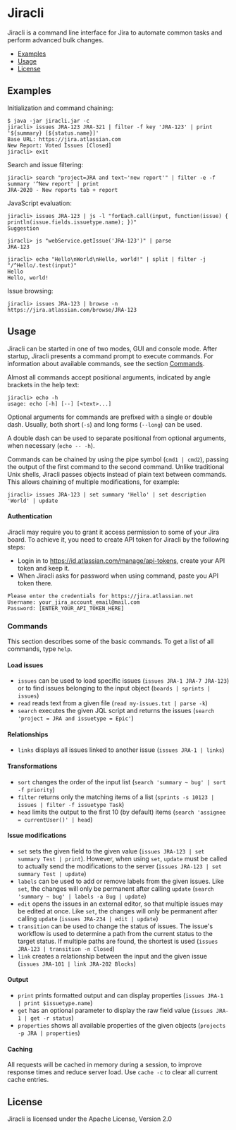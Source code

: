 # Jiracli

Jiracli is a command line interface for Jira to automate common tasks and perform advanced bulk changes.

* [Examples](#examples)
* [Usage](#usage)
* [License](#license)

## Examples

Initialization and command chaining:

    $ java -jar jiracli.jar -c
    jiracli> issues JRA-123 JRA-321 | filter -f key 'JRA-123' | print '${summary} [${status.name}]'
    Base URL: https://jira.atlassian.com
    New Report: Voted Issues [Closed]
    jiracli> exit

Search and issue filtering:

    jiracli> search "project=JRA and text~'new report'" | filter -e -f summary '^New report' | print
    JRA-2020 - New reports tab + report

JavaScript evaluation: 

    jiracli> issues JRA-123 | js -l "forEach.call(input, function(issue) { println(issue.fields.issuetype.name); })"
    Suggestion

    jiracli> js "webService.getIssue('JRA-123')" | parse
    JRA-123

    jiracli> echo "Hello\nWorld\nHello, world!" | split | filter -j "/^Hello/.test(input)"
    Hello
    Hello, world!

Issue browsing:

    jiracli> issues JRA-123 | browse -n
    https://jira.atlassian.com/browse/JRA-123

## Usage

Jiracli can be started in one of two modes, GUI and console mode.
After startup, Jiracli presents a command prompt to execute commands.
For information about available commands, see the section [Commands](#commands).

Almost all commands accept positional arguments, indicated by angle brackets in the help text:

    jiracli> echo -h
    usage: echo [-h] [--] [<text>...]

Optional arguments for commands are prefixed with a single or double dash.
Usually, both short (`-s`) and long forms (`--long`) can be used.

A double dash can be used to separate positional from optional arguments,
when necessary (`echo -- -h`).

Commands can be chained by using the pipe symbol (`cmd1 | cmd2`),
passing the output of the first command to the second command.
Unlike traditional Unix shells, Jiracli passes objects instead
of plain text between commands. This allows chaining of multiple
modifications, for example:

    jiracli> issues JRA-123 | set summary 'Hello' | set description 'World' | update

#### Authentication
Jiracli may require you to grant it access permission to some of your Jira board.
To achieve it, you need to create API token for Jiracli by the following steps:
- Login in to https://id.atlassian.com/manage/api-tokens, create your API token and keep it.
- When Jiracli asks for password when using command, paste you API token there.
```
Please enter the credentials for https://jira.atlassian.net
Username: your_jira_account_email@mail.com
Password: [ENTER_YOUR_API_TOKEN_HERE]
```


### Commands

This section describes some of the basic commands. To get a list of all commands, type `help`.

#### Load issues

* `issues` can be used to load specific issues (`issues JRA-1 JRA-7 JRA-123`)
  or to find issues belonging to the input object (`boards | sprints | issues`)
* `read` reads text from a given file (`read my-issues.txt | parse -k`)
* `search` executes the given JQL script and returns the issues (`search 'project = JRA and issuetype = Epic'`)

#### Relationships

* `links` displays all issues linked to another issue (`issues JRA-1 | links`)

#### Transformations

* `sort` changes the order of the input list (`search 'summary ~ bug' | sort -f priority`)
* `filter` returns only the matching items of a list (`sprints -s 10123 | issues | filter -f issuetype Task`)
* `head` limits the output to the first 10 (by default) items (`search 'assignee = currentUser()' | head`)

#### Issue modifications

* `set` sets the given field to the given value (`issues JRA-123 | set summary Test | print`).
  However, when using `set`, `update` must be called to actually send the modifications
  to the server (`issues JRA-123 | set summary Test | update`)
* `labels` can be used to add or remove labels from the given issues. Like `set`, the
  changes will only be permanent after calling `update` (`search 'summary ~ bug' | labels -a Bug | update`)
* `edit` opens the issues in an external editor, so that multiple issues may be edited at once.
  Like `set`, the changes will only be permanent after calling `update` (`issues JRA-234 | edit | update`)
* `transition` can be used to change the status of issues. The issue's workflow is used
  to determine a path from the current status to the target status. If multiple
  paths are found, the shortest is used (`issues JRA-123 | transition -n Closed`)
* `link` creates a relationship between the input and the given issue (`issues JRA-101 | link JRA-202 Blocks`)

#### Output

* `print` prints formatted output and can display properties (`issues JRA-1 | print $issuetype.name`)
* `get` has an optional parameter to display the raw field value (`issues JRA-1 | get -r status`)
* `properties` shows all available properties of the given objects (`projects -p JRA | properties`)

#### Caching

All requests will be cached in memory during a session, to improve response times and reduce server load.
Use `cache -c` to clear all current cache entries.

## License

Jiracli is licensed under the Apache License, Version 2.0
